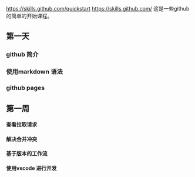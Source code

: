 https://skills.github.com/quickstart
https://skills.github.com/
这是一些github 的简单的开始课程。
## 第一天
### github 简介
### 使用markdown 语法
### github pages

## 第一周
#### 查看拉取请求
#### 解决合并冲突
#### 基于版本的工作流
#### 使用vscode 进行开发
